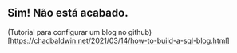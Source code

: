 ## Sim! Não está acabado.

(Tutorial para configurar um blog no github)[https://chadbaldwin.net/2021/03/14/how-to-build-a-sql-blog.html]
